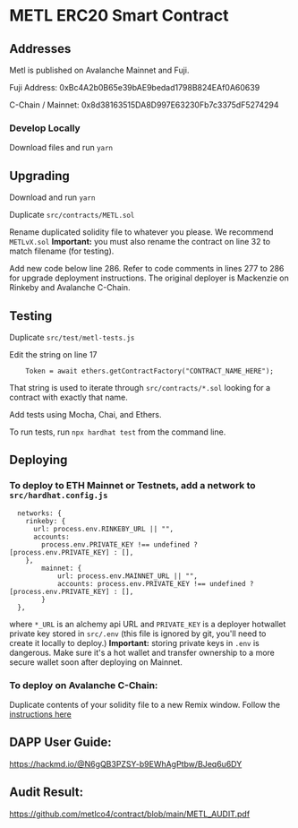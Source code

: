 # METL ERC20 Smart Contract

## Addresses

Metl is published on Avalanche Mainnet and Fuji.

Fuji Address: 0xBc4A2b0B65e39bAE9bedad1798B824EAf0A60639

C-Chain / Mainnet: 0x8d38163515DA8D997E63230Fb7c3375dF5274294

### Develop Locally

Download files and run `yarn`

## Upgrading

Download and run `yarn`

Duplicate `src/contracts/METL.sol`

Rename duplicated solidity file to whatever you please. We recommend `METLvX.sol`
**Important:** you must also rename the contract on line 32 to match filename (for testing).

Add new code below line 286.
Refer to code comments in lines 277 to 286 for upgrade deployment instructions.
The original deployer is Mackenzie on Rinkeby and Avalanche C-Chain.

## Testing

Duplicate `src/test/metl-tests.js`

Edit the string on line 17

```
    Token = await ethers.getContractFactory("CONTRACT_NAME_HERE");
```

That string is used to iterate through `src/contracts/*.sol` looking for a contract with exactly that name.

Add tests using Mocha, Chai, and Ethers.

To run tests, run `npx hardhat test` from the command line.

## Deploying

### To deploy to ETH Mainnet or Testnets, add a network to `src/hardhat.config.js`

```
  networks: {
    rinkeby: {
      url: process.env.RINKEBY_URL || "",
      accounts:
        process.env.PRIVATE_KEY !== undefined ? [process.env.PRIVATE_KEY] : [],
    },
		mainnet: {
			url: process.env.MAINNET_URL || "",
			accounts: process.env.PRIVATE_KEY !== undefined ? [process.env.PRIVATE_KEY] : [],
		}
  },
```

where `*_URL` is an alchemy api URL and `PRIVATE_KEY` is a deployer hotwallet private key stored in
`src/.env` (this file is ignored by git, you'll need to create it locally to deploy.)
**Important:** storing private keys in `.env` is dangerous. Make sure it's a hot wallet and transfer ownership to a more secure wallet soon after deploying on Mainnet.

### To deploy on Avalanche C-Chain:

Duplicate contents of your solidity file to a new Remix window.
Follow the [instructions here](https://docs.avax.network/build/tutorials/smart-contracts/deploy-a-smart-contract-on-avalanche-using-remix-and-metamask)

## DAPP User Guide:

https://hackmd.io/@N6gQB3PZSY-b9EWhAgPtbw/BJeq6u6DY

## Audit Result:

https://github.com/metlco4/contract/blob/main/METL_AUDIT.pdf

